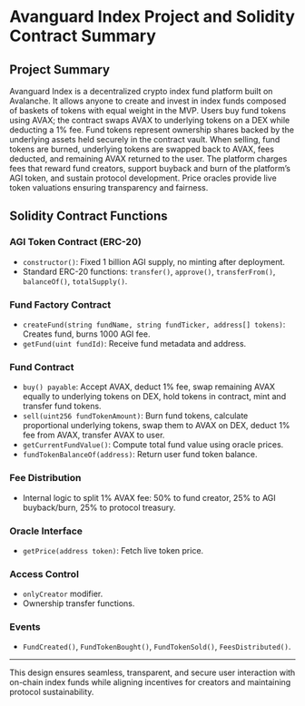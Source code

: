 # Avanguard Index Project and Solidity Contract Summary

## Project Summary
Avanguard Index is a decentralized crypto index fund platform built on Avalanche. It allows anyone to create and invest in index funds composed of baskets of tokens with equal weight in the MVP. Users buy fund tokens using AVAX; the contract swaps AVAX to underlying tokens on a DEX while deducting a 1% fee. Fund tokens represent ownership shares backed by the underlying assets held securely in the contract vault. When selling, fund tokens are burned, underlying tokens are swapped back to AVAX, fees deducted, and remaining AVAX returned to the user. The platform charges fees that reward fund creators, support buyback and burn of the platform’s AGI token, and sustain protocol development. Price oracles provide live token valuations ensuring transparency and fairness.

## Solidity Contract Functions

### AGI Token Contract (ERC-20)
- `constructor()`: Fixed 1 billion AGI supply, no minting after deployment.
- Standard ERC-20 functions: `transfer()`, `approve()`, `transferFrom()`, `balanceOf()`, `totalSupply()`.

### Fund Factory Contract
- `createFund(string fundName, string fundTicker, address[] tokens)`: Creates fund, burns 1000 AGI fee.
- `getFund(uint fundId)`: Receive fund metadata and address.

### Fund Contract
- `buy() payable`: Accept AVAX, deduct 1% fee, swap remaining AVAX equally to underlying tokens on DEX, hold tokens in contract, mint and transfer fund tokens.
- `sell(uint256 fundTokenAmount)`: Burn fund tokens, calculate proportional underlying tokens, swap them to AVAX on DEX, deduct 1% fee from AVAX, transfer AVAX to user.
- `getCurrentFundValue()`: Compute total fund value using oracle prices.
- `fundTokenBalanceOf(address)`: Return user fund token balance.

### Fee Distribution
- Internal logic to split 1% AVAX fee: 50% to fund creator, 25% to AGI buyback/burn, 25% to protocol treasury.

### Oracle Interface
- `getPrice(address token)`: Fetch live token price.

### Access Control
- `onlyCreator` modifier.
- Ownership transfer functions.

### Events
- `FundCreated()`, `FundTokenBought()`, `FundTokenSold()`, `FeesDistributed()`.


---

This design ensures seamless, transparent, and secure user interaction with on-chain index funds while aligning incentives for creators and maintaining protocol sustainability.
